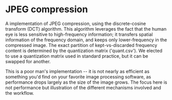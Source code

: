 # JPEG compression
A implementation of JPEG compression, using the discrete-cosine transform (DCT) algorithm. This algorithm leverages the fact that the human eye is less sensitive to high-frequency information; it transfers spatial information of the frequency domain, and keeps only lower-frequency in the compressed image. The exact partition of kept-vs-discarded frequency content is determined by the quantization matrix ('quant.csv'). We elected to use a quantization matrix used in standard practice, but it can be swapped for another.

This is a poor man's implementation -- it is not nearly as efficient as something you'd find on your favorite image processing software, as performance drops largely as the size of the image grows. The focus here is not performance but illustration of the different mechanisms involved and the workflow.
